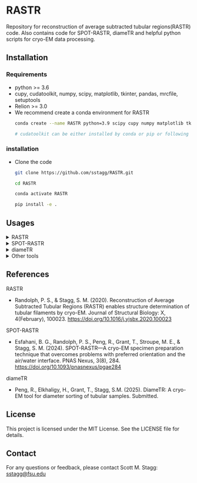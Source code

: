 # RASTR
Repository for reconstruction of average subtracted tubular regions(RASTR) code.
Also contains code for  SPOT-RASTR, diameTR and helpful python scripts for cryo-EM data processing.

## Installation
### Requirements
- python >= 3.6
- cupy, cudatoolkit, numpy, scipy, matplotlib, tkinter, pandas, mrcfile, setuptools
- Relion >= 3.0
- We recommend create a conda environment for RASTR
    ```bash
    conda create --name RASTR python=3.9 scipy cupy numpy matplotlib tk pandas mrcfile setuptools -c conda-forge

    # cudatoolkit can be either installed by conda or pip or following nvidia official website. Make sure cuda version is not newer than your nvidia driver.
    ```

### installation
- Clone the code
    ``` bash
    git clone https://github.com/sstagg/RASTR.git
    
    cd RASTR

    conda activate RASTR

    pip install -e .
    ```



## Usages


<details>
<summary>RASTR</summary>
A star file containing particle information is used as input, represented by 'particles.star'. During the process, two parameter optimization windows will pop up. If the default values yield poor performance, refer to 'diameTR' for optimization guidance.

- 1 To get the psi angles first,
    ```bash
    # Go the main path
    cd /path/for/particles/star
    diameTR --i particles.star --o particles_p -p
    ```
- 2 Determine shift and diameter.
    ```bash
    diameTR --i particles_p.star --o particles_pds -d -s
    ```
    Diameter distribution window will pop up for you to thresholding the diamters.

- 3 Create azimuthal average model
    ```bash
    # Assign values for tilt, rot angles
    changestar --i particles_pds.star --o particles_pds.star -rot r360 -tilt 90

    # Reconstruct
    relion_reconstruct --i particles_pds.star --o particles.mrc --ctf

    # Average along y
    azavg particles.mrc
    ```

- 4 Get correct weighing

    In Relion GUI, choose 3D classification, change below parameters.

    Input images STAR file: particles_pds.star;
    Reference 'particlesazavg.mrc';
    Number of classes: 1;
    Number of iterations: 5; 
    Perform image alignment: No;

    Run!

- 5 Create mask
    ```bash
    # Create a sphere mask
    createmask  boxsize center radius pixel_size
    ```

- 6 Create RASTR particles
    ```bash
    # Go to the Relion 3Dclass job path
    azavg run_it005_class001.mrc
    
    # Go back to main path
    cd ../..

    # Run RASTR. Replace pixel_size, rootname, spheremask.mrc with correct filename
    RASTR --star_in Class3D/job001/run_it005_data.star  --model run_it005_class001azavg.mrc  --angpix pixel_size  -k -o rootname -ma spheremask.mrc  -al 0,90,180,270  --pad 3
    ```
<br>
</details>



<details>
<summary>SPOT-RASTR</summary>
<br>
- Have your particle stack and star file ready.

- Follow the same steps of 1-6 of RASTR to create subtracted particles

- Remove duplicates from overlapping filament particle picking
    ```bash
    Under construction.
    ```

</details>






<details>
<summary>diameTR</summary>
<br>
Have your particle stack and star file ready.

- Determine psi angles
    ```bash
    diameTR --i particles.tar --o particles_p -p
    ```

    A optimiser window will pop up.
    Press R to navigator random slice. Monitor the particle image and the bottom 1D curves.
    A good set of parameters should have filament particle horizontally oriented and the 1D curves with two clear peaks.
    In case default parameters fails, perform following optimization.

    1. Adjust length. Find the high intensity line crossing the center. Estimate the length. Put a slightly bigger number for length.
    For FT strategy the optimal length is usuall small. For AC strategy, the lenght is big.
    2. Sigma (int). This is the width of Gaussian filter. The bigger sigma, the greater of low filter. Sequentially increase it and check performance.
    3. Pad. This only affect FT strategy. Set a bigger pad will increase sample rate in fourier space and thus increasing accuracy. Big pad will slower down the compution. 
    4. Other parameters don't affect accuracy.
    5. Navigate at least 50 particles to confirm the accuracy.
    

- Determine diameter
    ```bash
    diameTR --i particles_p.star --o particles_pd -d
    ```
    A optimiser window will pop up. Press R to navigator random slices. Monitor the 1D projection curve and two scatter points. A good set of parameters should have scatter points at the edge of tubules. 
    1. Change sigma. Start from 2 and sequentially increase. Usually sigma between 3 to 5 will work.
    2. Min gap. 0 is good in most cases. When sometimes the biggest peak difference appear in the middle of tubules. Based on the diameter reported in logs, put a number around 0.7 * diameter for min_gap to eliminate errors.
    3. Other parameters shall remain unchanged.
    4. Navigate at least 50 particles to confirm the accuracy.

    A window will pop up when completed for you to thresholding the diameters.

- Other options.

    -s --shift. Whether or not to compute shifts. Default False. Useful for RASTR and SPOT-RASTR.

    --classify  Thresholding diameters again. Useful when you select a big group of particles first, then separate them into smaller groups

    --particle_number Select a random small subset of particle to test performace.

    --showaverage Average all particles together with psi rotation and centering. Usefull for RASTR and SPOT-RASTR to examine accuracy.

    --average_power_spectrum Average power spectrums for helical indexing.

</details>

<details>
<summary>Other tools</summary>
<br>
csexport.py --- A wrapper of csparc2star.py in pyem. Create softlinks to make particle stack suffix as mrcs and path handling.

- Navigator to the exported job directory. 

    ```bash
    csexport J2_particles_exported.cs J2_particles_exported.star
    ```

averagefft --- Standalone script to compute averaged power spectrum of tubular images for helical indexing.

changestar --- Star file handler. Used in house to manipulate orientations, shifts, and substitute with other star files.

</details>

## References
RASTR
- Randolph, P. S., & Stagg, S. M. (2020). Reconstruction of Average Subtracted Tubular Regions (RASTR) enables structure determination of tubular filaments by cryo-EM. Journal of Structural Biology: X, 4(February), 100023. https://doi.org/10.1016/j.yjsbx.2020.100023

SPOT-RASTR
- Esfahani, B. G., Randolph, P. S., Peng, R., Grant, T., Stroupe, M. E., & Stagg, S. M. (2024). SPOT-RASTR—A cryo-EM specimen preparation technique that overcomes problems with preferred orientation and the air/water interface. PNAS Nexus, 3(8), 284. https://doi.org/10.1093/pnasnexus/pgae284

diameTR
- Peng, R., Elkhaligy, H., Grant, T., Stagg, S.M. (2025). DiameTR: A cryo-EM tool for diameter sorting of tubular samples. Submitted.

## License
This project is licensed under the MIT License. See the LICENSE file for details.

## Contact
For any questions or feedback, please contact Scott M. Stagg: sstagg@fsu.edu